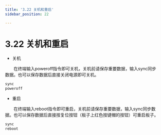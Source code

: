 ```yaml
---
title: '3.22 关机和重启'
sidebar_position: 22

---
```


# 3.22 关机和重启

- 关机

&emsp;&emsp;在终端输入poweroff指令即可关机，关机前请保存重要数据，输入sync同步数据。也可以保存数据后直接关闭电源即可关机。

```c#
sync
poweroff
```

- 重启

&emsp;&emsp;在终端输入reboot指令即可重启，关机前请保存重要数据，输入sync同步数据。也可以保存数据后直接按复位按钮（板子上红色按键帽的按钮）可重启板子。

```c#
sync
reboot
```